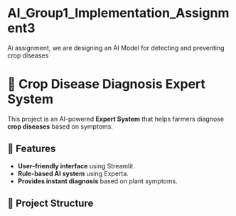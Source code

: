 # AI_Group1_Implementation_Assignment3
Ai assignment, we are designing an AI Model for detecting and preventing crop diseases

# 🌱 Crop Disease Diagnosis Expert System

This project is an AI-powered **Expert System** that helps farmers diagnose **crop diseases** based on symptoms.

## 🚀 Features
- **User-friendly interface** using Streamlit.
- **Rule-based AI system** using Experta.
- **Provides instant diagnosis** based on plant symptoms.

## 📂 Project Structure

